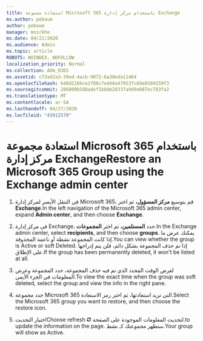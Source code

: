 ```yaml
---
title: استعادة مجموعة Microsoft 365 باستخدام مركز إدارة Exchange
ms.author: pebaum
author: pebaum
manager: mnirkhe
ms.date: 04/21/2020
ms.audience: Admin
ms.topic: article
ROBOTS: NOINDEX, NOFOLLOW
localization_priority: Normal
ms.collection: Adm_O365
ms.assetid: c73ad2a3-39ed-4acb-9872-6a38eda11464
ms.openlocfilehash: b40d216bce2f88c7ed48a470537c69e8589159f3
ms.sourcegitcommit: 286000b588adef1bbbb28337a9d9e087ec783fa2
ms.translationtype: MT
ms.contentlocale: ar-SA
ms.lasthandoff: 04/27/2020
ms.locfileid: "43912570"
---
```

# <a name="restore-an-microsoft-365-group-using-the-exchange-admin-center"></a><span data-ttu-id="a4c67-102">استعادة مجموعة Microsoft 365 باستخدام مركز إدارة Exchange</span><span class="sxs-lookup"><span data-stu-id="a4c67-102">Restore an Microsoft 365 Group using the Exchange admin center</span></span>

1. <span data-ttu-id="a4c67-103">في التنقل الأيسر لمركز إدارة Microsoft 365، قم بتوسيع **مركز المسؤول،** ثم اختر **Exchange**.</span><span class="sxs-lookup"><span data-stu-id="a4c67-103">In the left navigation of the Microsoft 365 admin center, expand **Admin center**, and then choose **Exchange**.</span></span>
    
2. <span data-ttu-id="a4c67-104">في مركز إدارة Exchange، حدد **المستلمين،** ثم اختر **المجموعات**.</span><span class="sxs-lookup"><span data-stu-id="a4c67-104">In the Exchange admin center, select **recipients**, and then choose **groups**.</span></span> <span data-ttu-id="a4c67-105">يمكنك عرض ما إذا كانت المجموعة نشطة أو ناعمة المحذوفة.</span><span class="sxs-lookup"><span data-stu-id="a4c67-105">You can view whether the group is Active or soft Deleted.</span></span> <span data-ttu-id="a4c67-106">إذا تم حذف المجموعة بشكل دائم، فلن يتم إدراجها على الإطلاق.</span><span class="sxs-lookup"><span data-stu-id="a4c67-106">If the group has been permanently deleted, it won't be listed at all.</span></span>
    
3. <span data-ttu-id="a4c67-107">لعرض الوقت المحدد الذي تم فيه حذف المجموعة، حدد المجموعة وعرض المعلومات في الجزء الأيمن.</span><span class="sxs-lookup"><span data-stu-id="a4c67-107">To view the exact time when the group was soft deleted, select the group and view the info in the right pane.</span></span>
    
4. <span data-ttu-id="a4c67-108">حدد مجموعة Microsoft 365 التي تريد استعادتها، ثم اختر رمز الاستعادة.</span><span class="sxs-lookup"><span data-stu-id="a4c67-108">Select the Microsoft 365 group you want to restore, and then choose the restore icon.</span></span>
    
5. <span data-ttu-id="a4c67-109">اختيار التحديث</span><span class="sxs-lookup"><span data-stu-id="a4c67-109">Choose refresh</span></span> ![رمز التحديث](media/6464df90-2a91-4c1f-92a6-9a38c7696ac3.gif) <span data-ttu-id="a4c67-111">لتحديث المعلومات الموجودة على الصفحة.</span><span class="sxs-lookup"><span data-stu-id="a4c67-111">to update the information on the page.</span></span> <span data-ttu-id="a4c67-112">ستظهر مجموعتك كـ نشط.</span><span class="sxs-lookup"><span data-stu-id="a4c67-112">Your group will show as Active.</span></span> 
    

